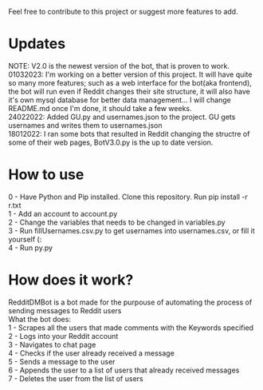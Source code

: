 Feel free to contribute to this project or suggest more features to add.
# Updates
NOTE: V2.0 is the newest version of the bot, that is proven to work.<br/>
01032023: I'm working on a better version of this project. It will have quite so many more features; such as a web interface for the bot(aka frontend), the bot will run even if Reddit changes their site structure, it will also have it's own mysql database for better data management... I will change README.md once I'm done, it should take a few weeks.<br/>
24022022: Added GU.py and usernames.json to the project. GU gets usernames and writes them to usernames.json<br/>
18012022: I ran some bots that resulted in Reddit changing the structre of some of their web pages, BotV3.0.py is the up to date version.<br/>

# How to use
0 - Have Python and Pip installed. Clone this repository. Run pip install -r r.txt<br/>
1 - Add an account to account.py<br/>
2 - Change the variables that needs to be changed in variables.py<br/>
3 - Run fillUsernames.csv.py to get usernames into usernames.csv, or fill it yourself (:<br/>
4 - Run py.py

# How does it work?
RedditDMBot is a bot made for the purpouse of automating the process of sending messages to Reddit users<br/>
What the bot does:<br/>
1 - Scrapes all the users that made comments with the Keywords specified<br/>
2 - Logs into your Reddit account<br/>
3 - Navigates to chat page<br/>
4 - Checks if the user already received a message<br/>
5 - Sends a message to the user<br/>
6 - Appends the user to a list of users that already received messages<br/>
7 - Deletes the user from the list of users<br/>
